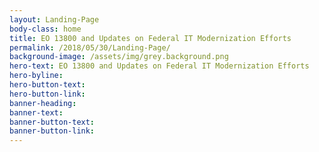 ```yaml
---
layout: Landing-Page
body-class: home
title: EO 13800 and Updates on Federal IT Modernization Efforts
permalink: /2018/05/30/Landing-Page/
background-image: /assets/img/grey.background.png
hero-text: EO 13800 and Updates on Federal IT Modernization Efforts
hero-byline:
hero-button-text: 
hero-button-link: 
banner-heading: 
banner-text: 
banner-button-text: 
banner-button-link: 
---
```

